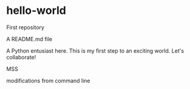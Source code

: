 # hello-world
First repository

A README.md file

A Python entusiast here. This is my first step to an exciting world. Let's collaborate!

MSS

modifications from command line
